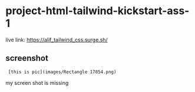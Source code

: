 # project-html-tailwind-kickstart-ass-1

live link: https://alif_tailwind_css.surge.sh/


## screenshot
    

     [this is pic](images/Rectangle 17854.png)

my screen shot is missing
 
